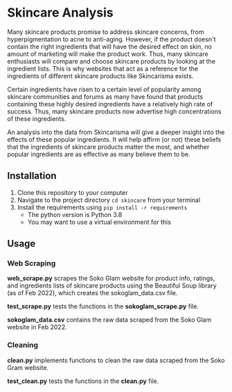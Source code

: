 # Skincare Analysis

Many skincare products promise to address skincare concerns, from 
hyperpigmentation to acne to anti-aging. However, if the product doesn't 
contain the right ingredients that will have the desired effect on skin, no 
amount of marketing will make the product work. Thus, many skincare 
enthusiasts will compare and choose skincare products by looking at the 
ingredient lists. This is why websites that act as a reference for the 
ingredients of different skincare products like Skincarisma exists.

Certain ingredients have risen to a certain level of popularity among skincare 
communities and forums as many have found that products containing these highly 
desired ingredients have a relatively high rate of success. Thus, many skincare 
products now advertise high concentrations of these ingredients.

An analysis into the data from Skincarisma will give a deeper insight into the 
effects of these popular ingredients. It will help affirm (or not) these beliefs 
that the ingredients of skincare products matter the most, and whether popular 
ingredients are as effective as many believe them to be.

## Installation

1. Clone this repository to your computer
2. Navigate to the project directory `cd skincare` from your terminal
3. Install the requirements using `pip install -r requirements`
    * The python version is Python 3.8
    * You may want to use a virtual environment for this


## Usage 

### Web Scraping

**web_scrape.py** scrapes the Soko Glam website for product info, ratings, 
and ingredients lists of skincare products using the Beautiful Soup library 
(as of Feb 2022), which creates the sokoglam_data.csv file.

**test_scrape.py** tests the functions in the **sokoglam_scrape.py** file.

**sokoglam_data.csv** contains the raw data scraped from the Soko Glam website 
in Feb 2022.

### Cleaning

**clean.py** implements functions to clean the raw data scraped from the Soko 
Gram website.

**test_clean.py** tests the functions in the **clean.py** file.

